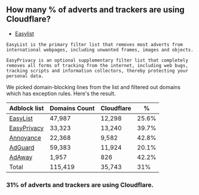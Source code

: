 ## How many % of adverts and trackers are using Cloudflare?


- [Easylist](https://web.archive.org/web/20210516110248/https://easylist.to/)
```
EasyList is the primary filter list that removes most adverts from international webpages, including unwanted frames, images and objects.

EasyPrivacy is an optional supplementary filter list that completely removes all forms of tracking from the internet, including web bugs, tracking scripts and information collectors, thereby protecting your personal data.
```


We picked domain-blocking lines from the list and filtered out domains which has exception rules.
Here's the result.


| Adblock list | Domains Count | Cloudflare | % |
| --- | --- | --- | --- |
| [EasyList](https://easylist.to/easylist/easylist.txt) | 47,987 | 12,298 | 25.6% |
| [EasyPrivacy](https://easylist.to/easylist/easyprivacy.txt) | 33,323 | 13,240 | 39.7% |
| [Annoyance](https://secure.fanboy.co.nz/fanboy-annoyance.txt) | 22,368 | 9,582 | 42.8% |
| [AdGuard](https://adguardteam.github.io/AdGuardSDNSFilter/Filters/filter.txt) | 59,383 | 11,924 | 20.1% |
| [AdAway](https://raw.githubusercontent.com/AdAway/adaway.github.io/master/hosts.txt) | 1,957 | 826 | 42.2% |
| Total | 115,419 | 35,743 | 31% |


### 31% of adverts and trackers are using Cloudflare.